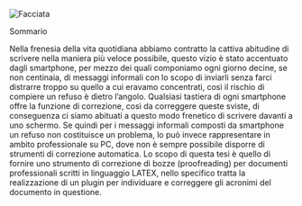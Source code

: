 ![Facciata](https://user-images.githubusercontent.com/28917454/153767078-dfab790c-9d9a-410b-b426-4a5aeb2480d4.jpg)

Sommario

Nella frenesia della vita quotidiana abbiamo contratto la cattiva abitudine di scrivere nella
maniera più veloce possibile, questo vizio è stato accentuato dagli smartphone, per mezzo
dei quali componiamo ogni giorno decine, se non centinaia, di messaggi informali con
lo scopo di inviarli senza farci distrarre troppo su quello a cui eravamo concentrati, così
il rischio di compiere un refuso è dietro l’angolo. Qualsiasi tastiera di ogni smartphone
offre la funzione di correzione, così da correggere queste sviste, di conseguenza ci siamo
abituati a questo modo frenetico di scrivere davanti a uno schermo. Se quindi per i
messaggi informali composti da smartphone un refuso non costituisce un problema, lo
può invece rappresentare in ambito professionale su PC, dove non è sempre possibile
disporre di strumenti di correzione automatica.
Lo scopo di questa tesi è quello di fornire uno strumento di correzione di bozze
(proofreading) per documenti professionali scritti in linguaggio LATEX, nello specifico
tratta la realizzazione di un plugin per individuare e correggere gli acronimi del documento
in questione.
